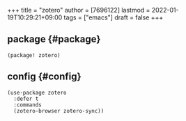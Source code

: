 +++
title = "zotero"
author = [7696122]
lastmod = 2022-01-19T10:29:21+09:00
tags = ["emacs"]
draft = false
+++

## package {#package}

```elisp
(package! zotero)
```


## config {#config}

```elisp
(use-package zotero
  :defer t
  :commands
  (zotero-browser zotero-sync))
```
